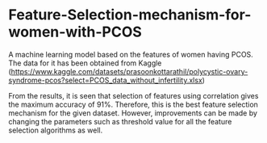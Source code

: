 # Feature-Selection-mechanism-for-women-with-PCOS
A machine learning model based on the features of women having PCOS. The data for it has been obtained from Kaggle (https://www.kaggle.com/datasets/prasoonkottarathil/polycystic-ovary-syndrome-pcos?select=PCOS_data_without_infertility.xlsx)

From the results, it is seen that selection of features using correlation gives the maximum accuracy of 91%. Therefore, this is the best feature selection mechanism for the given dataset.
 However, improvements can be made by changing the parameters such as threshold value for all the feature selection algorithms as well. 
